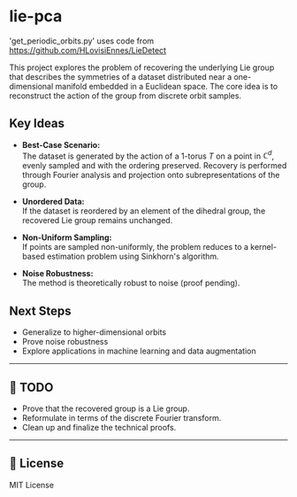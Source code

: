 # lie-pca

'get_periodic_orbits.py' uses code from <https://github.com/HLovisiEnnes/LieDetect>

This project explores the problem of recovering the underlying Lie group that describes the symmetries of a dataset distributed near a one-dimensional manifold embedded in a Euclidean space. The core idea is to reconstruct the action of the group from discrete orbit samples.

## Key Ideas
- **Best-Case Scenario:**  
  The dataset is generated by the action of a 1-torus $T$ on a point in $\mathbb{C}^d$, evenly sampled and with the ordering preserved. Recovery is performed through Fourier analysis and projection onto subrepresentations of the group.

- **Unordered Data:**  
  If the dataset is reordered by an element of the dihedral group, the recovered Lie group remains unchanged.

- **Non-Uniform Sampling:**  
  If points are sampled non-uniformly, the problem reduces to a kernel-based estimation problem using Sinkhorn's algorithm.

- **Noise Robustness:**  
  The method is theoretically robust to noise (proof pending).

## Next Steps
- Generalize to higher-dimensional orbits
- Prove noise robustness
- Explore applications in machine learning and data augmentation

---

## 🚀 TODO
- Prove that the recovered group is a Lie group.
- Reformulate in terms of the discrete Fourier transform.
- Clean up and finalize the technical proofs.

---

## 📜 License
MIT License
